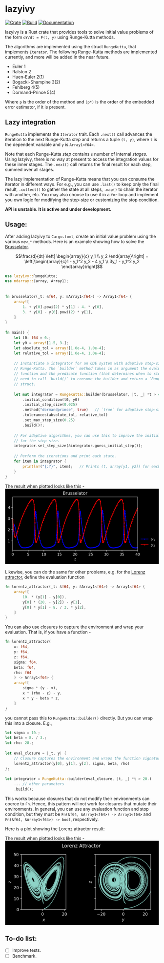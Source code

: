 # lazyivy

[![Crate](https://img.shields.io/crates/v/lazyivy)](https://crates.io/crates/lazyivy)
[![Build](https://github.com/ysar/lazyivy/actions/workflows/build.yml/badge.svg)](https://github.com/ysar/lazyivy/actions/workflows/build.yml)
[![Documentation](https://img.shields.io/docsrs/lazyivy/latest)](https://docs.rs/lazyivy/latest/lazyivy/)

lazyivy is a Rust crate that provides tools to solve initial value problems of 
the form `dY/dt = F(t, y)` using Runge-Kutta methods. 

The algorithms are implemented using the struct `RungeKutta`, that implements 
`Iterator`. The following Runge-Kutta methods are implemented currently, and 
more will be added in the near future.  
- Euler 1
- Ralston 2
- Huen-Euler 2(1)
- Bogacki-Shampine 3(2)
- Fehlberg 4(5)
- Dormand-Prince 5(4)

Where `p` is the order of the method and `(p*)` is the order of the embedded 
error estimator, if it is present.

## Lazy integration
`RungeKutta` implements the `Iterator` trait. Each `.next()` call advances the 
iteration to the next Runge-Kutta *step* and returns a tuple `(t, y)`, where 
`t` is the dependent variable and `y` is `Array1<f64>`. 

Note that each Runge-Kutta *step* contains `s` number of internal *stages*. 
Using lazyivy, there is no way at present to access the integration values for 
these inner stages. The `.next()` call returns the final result for each step, 
summed over all stages.

The lazy implementation of Runge-Kutta means that you can consume the iterator 
in different ways. For e.g., you can use `.last()` to keep only the final 
result, `.collect()` to gather the state at all steps, `.map()` to chain the 
iterator with another, etc. You may also choose to use it in a `for` loop and 
implement you own logic for modifying the step-size or customizing the stop 
condition.

**API is unstable. It is active and under development.**

## Usage: 

After adding lazyivy to `Cargo.toml`, create an initial value problem using 
the various `new_*` methods. Here is an example 
showing how to solve the [Brusselator](https://en.wikipedia.org/wiki/Brusselator). 

```math 
\frac{d}{dt} \left[ \begin{array}{c}
 y_1 \\ y_2 \end{array}\right] = \left[\begin{array}{c}1 - y_1^2 y_2 - 4 y_1 
 \\ 3y_1 - y_1^2 y_2 \end{array}\right]
```

```rust
use lazyivy::RungeKutta;
use ndarray::{array, Array1};
 
 
fn brusselator(_t: &f64, y: &Array1<f64>) -> Array1<f64> {
    array![
        1. + y[0].powi(2) * y[1] - 4. * y[0],
        3. * y[0] - y[0].powi(2) * y[1],
    ]
}
 
fn main() {
    let t0: f64 = 0.;
    let y0 = array![1.5, 3.];
    let absolute_tol = array![1.0e-4, 1.0e-4];
    let relative_tol = array![1.0e-4, 1.0e-4];
 
    // Instantiate a integrator for an ODE system with adaptive step-size 
    // Runge-Kutta. The `builder` method takes in as argument the evaluation
    // function and the predicate function (that determines when to stop). You
    // need to call `build()` to consume the builder and return a `RungeKutta`
    // struct.
 
    let mut integrator = RungeKutta::builder(brusselator, |t, _| *t > 40.)
        .initial_condition(t0, y0)
        .initial_step_size(0.025)
        .method("dormandprince", true)   // `true` for adaptive step-size
        .tolerances(absolute_tol, relative_tol)
        .set_max_step_size(0.25)
        .build()?;
 
    // For adaptive algorithms, you can use this to improve the initial guess 
    // for the step size.
    integrator.set_step_size(&integrator.guess_initial_step());
 
    // Perform the iterations and print each state.
    for item in integrator {
        println!("{:?}", item);   // Prints (t, array[y1, y2]) for each step.
    }
}
```
The result when plotted looks like this - 
![Brusselator](https://raw.githubusercontent.com/ysar/lazyivy/main/examples/images/brusselator.png)

Likewise, you can do the same for other problems, e.g. for the 
[Lorenz attractor](https://en.wikipedia.org/wiki/Lorenz_system),
define the evaluation function

```rust
fn lorentz_attractor(_t: &f64, y: &Array1<f64>) -> Array1<f64> {
    array![
        10. * (y[1] - y[0]),
        y[0] * (28. - y[2]) - y[1],
        y[0] * y[1] - 8. / 3. * y[2],
    ]
}
```

You can also use closures to capture the environment and wrap your evaluation. 
That is, if you have a function - 

```rust
fn lorentz_attractor(
    x: f64, 
    y: f64, 
    z: f64, 
    sigma: f64, 
    beta: f64,
    rho: f64
    ) -> Array1<f64> {
    array![
        sigma * (y - x),
        x * (rho - z) - y,
        x * y - beta * z,
    ]
}
```
you cannot pass this to `RungeKutta::builder()` directly. But you can wrap this 
into a closure. E.g.,

```rust
let sigma = 10.;
let beta = 8. / 3.;
let rho: 28.;

let eval_closure = |_t, y| {
    // Closure captures the environment and wraps the function signature
    lorentz_attractor(y[0], y[1], y[2], sigma, beta, rho)
};

let integrator = RungeKutta::builder(eval_closure, |t, _| *t > 20.)
    ... // other parameters
    .build();
```
This works because closures that do not modify their environments can coerce to 
`Fn`. Hence, this pattern will not work for closures that mutate their 
environments. In general, you can use any evaluation function and stop condition,
but they must be `Fn(&f64, &Array1<f64>) -> Array1<f64>` and 
`Fn(&f64, &Array1<f64>) -> bool`, respectively.

Here is a plot showing the Lorenz attractor result:

The result when plotted looks like this - 
![Lorenz Attractor](https://raw.githubusercontent.com/ysar/lazyivy/main/examples/images/lorenzattractor.png)

## To-do list:
- [ ] Improve tests.
- [ ] Benchmark.